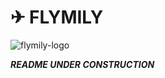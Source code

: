 # ✈ FLYMILY

![flymily-logo](https://github.com/user-attachments/assets/a784088f-bcfd-4f17-bc2d-f5624abaf697)


***README UNDER CONSTRUCTION***
